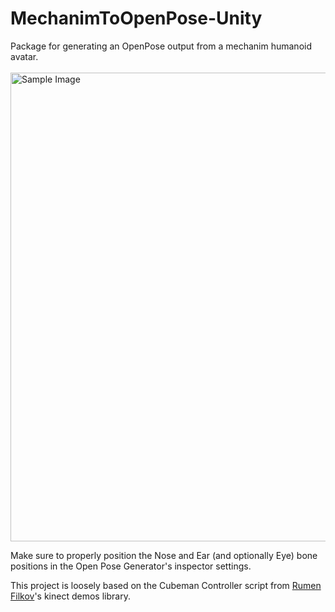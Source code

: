 # MechanimToOpenPose-Unity
Package for generating an OpenPose output from a mechanim humanoid avatar. 
<br><br>
<img src="https://github.com/user-attachments/assets/89ff44cc-1817-4daf-9fdb-731d594dc079" alt="Sample Image" style="width: 750px;">
<br>

Make sure to properly position the Nose and Ear (and optionally Eye) bone positions in the Open Pose Generator's inspector settings.

This project is loosely based on the Cubeman Controller script from [Rumen Filkov](https://github.com/rfilkov)'s kinect demos library.

